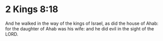 # 2 Kings 8:18

And he walked in the way of the kings of Israel, as did the house of Ahab: for the daughter of Ahab was his wife: and he did evil in the sight of the LORD.